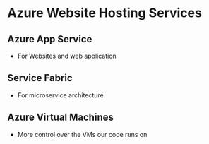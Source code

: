 # Azure Website Hosting Services

## Azure App Service

- For Websites and web application

## Service Fabric

- For microservice architecture

## Azure Virtual Machines

- More control over the VMs our code runs on